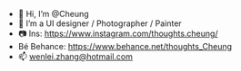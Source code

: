 - 👋 Hi, I’m @Cheung
- 👀 I’m a UI designer / Photographer / Painter
- 📷 Ins: https://www.instagram.com/thoughts.cheung/
- Bé Behance: https://www.behance.net/thoughts_Cheung
- 📫 wenlei.zhang@hotmail.com

<!---
thoughtsCheung/thoughtsCheung is a ✨ special ✨ repository because its `README.md` (this file) appears on your GitHub profile.
You can click the Preview link to take a look at your changes.
--->
